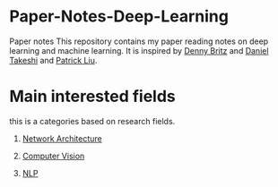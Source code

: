 # Paper-Notes-Deep-Learning
Paper notes This repository contains my paper reading notes on deep learning and machine learning. It is inspired by [Denny Britz](https://github.com/dennybritz/deeplearning-papernotes) and [Daniel Takeshi](https://github.com/DanielTakeshi/Paper_Notes) and [Patrick Liu](https://github.com/patrick-llgc/Learning-Deep-Learning).

# Main interested fields
this is a categories based on research fields.

1. [Network Architecture](Architectures/readme.md)

2. [Computer Vision](Computer%20Vision/README.md)

3. [NLP](NLP/README.md)